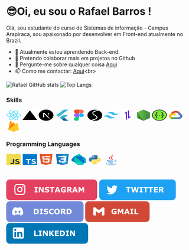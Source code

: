 <h1>😎Oi, eu sou o Rafael Barros !</h1> 

Olá, sou estudante do curso de Sistemas de informação - Campus Arapiraca, sou apaixonado por desenvolver em Front-end atualmente no Brazil.

- 🌱 Atualmente estou aprendendo Back-end.
- 👯 Pretendo colaborar mais em projetos no Github
- 💬 Pergunte-me sobre qualquer coisa [Aqui](mailto:rafaelbarros.contact@gmail.com)
- 📫 Como me contactar: [Aqui](https://api.whatsapp.com/send?phone=5582999774488&text=Olá,%20Rafael,%20tudo%20bem?)<br>

<div>
  <img height="180em" src="https://github-readme-stats.vercel.app/api?username=rafaelbarross&show_icons=true&theme=tokyonight&card_width=1&border_color=1A1B27&border_radius=10" alt="Rafael GitHub stats"> 
  <img height="180em" src="https://github-readme-stats.vercel.app/api/top-langs/?username=rafaelbarross&layout=compact&theme=tokyonight&langs_count=16&border_color=1A1B27&border_radius=10" alt="Top Langs">
</div>

<h3>Skills</h3>
<div style="display: inline_block; margin-bottom: 15px; margin-top: -px;">
<img height="30" width="40" align="center" alt="React" src="https://raw.githubusercontent.com/devicons/devicon/1119b9f84c0290e0f0b38982099a2bd027a48bf1/icons/react/react-original.svg" height="30" width="40" align="center"/>
<img height="30" width="40" align="center" alt="Vercel" src="https://github.com/devicons/devicon/blob/master/icons/vercel/vercel-original.svg" height="30" width="40" align="center"/>
<img height="30" width="40" align="center" alt="Next.js" src="https://github.com/devicons/devicon/blob/master/icons/nextjs/nextjs-original.svg" height="30" width="40" align="center"/>
<img height="30" width="40" align="center" alt="Flutter" src="https://github.com/devicons/devicon/blob/master/icons/flutter/flutter-original.svg" height="30" width="40" align="center"/>
<img height="30" width="40" align="center" alt="Figma" src="https://github.com/devicons/devicon/blob/master/icons/figma/figma-original.svg" height="30" width="40" align="center"/>
<img height="30" width="40" align="center" alt="Swiper" src="https://github.com/devicons/devicon/blob/master/icons/swiper/swiper-original.svg" height="30" width="40" align="center"/>
<img height="30" width="40" align="center" alt="Tailwind CSS" src="https://github.com/devicons/devicon/blob/master/icons/tailwindcss/tailwindcss-original.svg" height="30" width="40" align="center"/>
<img height="30" width="40" align="center" alt="Axios" src="https://github.com/devicons/devicon/blob/master/icons/axios/axios-plain.svg" height="30" width="40" align="center"/>
<img height="30" width="40" align="center" alt="Node.js" src="https://github.com/devicons/devicon/blob/master/icons/nodejs/nodejs-original.svg" height="30" width="40" align="center"/>
<img height="30" width="40" align="center" alt="Swagger" src="https://github.com/devicons/devicon/blob/master/icons/swagger/swagger-original.svg" height="30" width="40" align="center"/>
<img height="30" width="40" align="center" alt="Google Cloud" src="https://github.com/devicons/devicon/blob/master/icons/googlecloud/googlecloud-original.svg" height="30" width="40" align="center"/>
<img height="30" width="40" align="center" alt="Firebase" src="https://github.com/devicons/devicon/blob/master/icons/firebase/firebase-original.svg" height="30" width="40" align="center"/>

</div>

<h3>Programming Languages</h3>
<div style="display: inline_block; margin-bottom: 15px; margin-top: -px;">
      <img height="30" width="40" align="center" alt="JavaScript" src="https://raw.githubusercontent.com/devicons/devicon/1119b9f84c0290e0f0b38982099a2bd027a48bf1/icons/javascript/javascript-original.svg" height="30" width="40" align="center"/>
<img height="30" width="40" align="center" alt="TypeScript" src="https://raw.githubusercontent.com/devicons/devicon/master/icons/typescript/typescript-plain.svg" height="30" width="40" align="center"/>
<img height="30" width="40" align="center" alt="HTML5" src="https://raw.githubusercontent.com/devicons/devicon/master/icons/html5/html5-original.svg" height="30" width="40" align="center"/>
<img height="30" width="40" align="center" alt="CSS3" src="https://raw.githubusercontent.com/devicons/devicon/master/icons/css3/css3-original.svg" height="30" width="40" align="center"/>
<img height="30" width="40" align="center" alt="Dart" src="https://github.com/devicons/devicon/blob/master/icons/dart/dart-original.svg" height="30" width="40" align="center"/>
<img height="30" width="40" align="center" alt="Python" src="https://raw.githubusercontent.com/devicons/devicon/1119b9f84c0290e0f0b38982099a2bd027a48bf1/icons/python/python-original.svg" height="30" width="40" align="center"/>
<img height="30" width="40" align="center" alt="Java" src="https://raw.githubusercontent.com/devicons/devicon/1119b9f84c0290e0f0b38982099a2bd027a48bf1/icons/java/java-original.svg" height="30" width="40" align="center"/>
</div>


#

<div>

[![Instagram](https://raw.githubusercontent.com/rafaelbarross/rafaelbarross/35f33adcc0339a0ad381af70042f9e5429226baa/contact-readme/Instagram.svg)](https://www.instagram.com/rafael.barros20/)
[![Twitter](https://raw.githubusercontent.com/rafaelbarross/rafaelbarross/35f33adcc0339a0ad381af70042f9e5429226baa/contact-readme/Twitter.svg)]()
[![Discord](https://raw.githubusercontent.com/rafaelbarross/rafaelbarross/35f33adcc0339a0ad381af70042f9e5429226baa/contact-readme/Discord.svg)](https://discord.com/channels/@me)
[![E-mail](https://raw.githubusercontent.com/rafaelbarross/rafaelbarross/35f33adcc0339a0ad381af70042f9e5429226baa/contact-readme/Gmail.svg)](mailto:rafaelbarros.contact@gmail.com)
[![LinkedIn](https://raw.githubusercontent.com/rafaelbarross/rafaelbarross/35f33adcc0339a0ad381af70042f9e5429226baa/contact-readme/Linkedin.svg)](https://www.linkedin.com/in/rafael-barros-949749263/)

</div>
